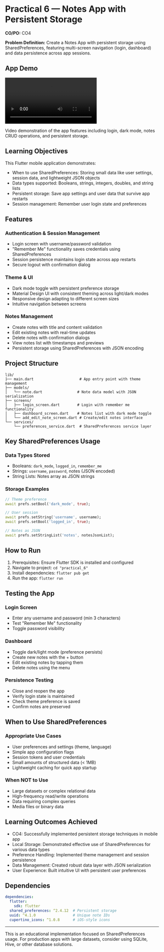 # Practical 6 — Notes App with Persistent Storage

**CO/PO:** CO4

**Problem Definition:** Create a Notes App with persistent storage using SharedPreferences, featuring multi-screen navigation (login, dashboard) and data persistence across app sessions.

## App Demo

![Notes App Demo](media/PR_6.mp4)

Video demonstration of the app features including login, dark mode, notes CRUD operations, and persistent storage.

## Learning Objectives

This Flutter mobile application demonstrates:

- When to use SharedPreferences: Storing small data like user settings, session data, and lightweight JSON objects
- Data types supported: Booleans, strings, integers, doubles, and string lists
- Persistent storage: Save app settings and user data that survive app restarts
- Session management: Remember user login state and preferences

## Features

### Authentication & Session Management
- Login screen with username/password validation
- "Remember Me" functionality saves credentials using SharedPreferences
- Session persistence maintains login state across app restarts
- Secure logout with confirmation dialog

### Theme & UI
- Dark mode toggle with persistent preference storage
- Material Design UI with consistent theming across light/dark modes
- Responsive design adapting to different screen sizes
- Intuitive navigation between screens

### Notes Management
- Create notes with title and content validation
- Edit existing notes with real-time updates
- Delete notes with confirmation dialogs
- View notes list with timestamps and previews
- Persistent storage using SharedPreferences with JSON encoding

## Project Structure

```
lib/
├── main.dart                     # App entry point with theme management
├── models/
│   └── note.dart                # Note data model with JSON serialization
├── screens/
│   ├── login_screen.dart        # Login with remember me functionality
│   ├── dashboard_screen.dart    # Notes list with dark mode toggle
│   └── add_edit_note_screen.dart # Create/edit notes interface
└── services/
    └── preferences_service.dart  # SharedPreferences service layer
```

## Key SharedPreferences Usage

### Data Types Stored
- Booleans: `dark_mode`, `logged_in`, `remember_me`
- Strings: `username`, `password`, notes (JSON encoded)
- String Lists: Notes array as JSON strings

### Storage Examples
```dart
// Theme preference
await prefs.setBool('dark_mode', true);

// User session
await prefs.setString('username', username);
await prefs.setBool('logged_in', true);

// Notes as JSON
await prefs.setStringList('notes', notesJsonList);
```

## How to Run

1. Prerequisites: Ensure Flutter SDK is installed and configured
2. Navigate to project: `cd "practical_6"`
3. Install dependencies: `flutter pub get`
4. Run the app: `flutter run`

## Testing the App

### Login Screen
- Enter any username and password (min 3 characters)
- Test "Remember Me" functionality
- Toggle password visibility

### Dashboard
- Toggle dark/light mode (preference persists)
- Create new notes with the + button
- Edit existing notes by tapping them
- Delete notes using the menu

### Persistence Testing
- Close and reopen the app
- Verify login state is maintained
- Check theme preference is saved
- Confirm notes are preserved

## When to Use SharedPreferences

### Appropriate Use Cases
- User preferences and settings (theme, language)
- Simple app configuration flags
- Session tokens and user credentials
- Small amounts of structured data (< 1MB)
- Lightweight caching for quick app startup

### When NOT to Use
- Large datasets or complex relational data
- High-frequency read/write operations
- Data requiring complex queries
- Media files or binary data

## Learning Outcomes Achieved

- CO4: Successfully implemented persistent storage techniques in mobile app
- Local Storage: Demonstrated effective use of SharedPreferences for various data types
- Preference Handling: Implemented theme management and session persistence
- Data Management: Created robust data layer with JSON serialization
- User Experience: Built intuitive UI with persistent user preferences

## Dependencies

```yaml
dependencies:
  flutter:
    sdk: flutter
  shared_preferences: ^2.4.12  # Persistent storage
  uuid: ^4.1.0                 # Unique note IDs
  cupertino_icons: ^1.0.8      # iOS-style icons
```

---

This is an educational implementation focused on SharedPreferences usage. For production apps with large datasets, consider using SQLite, Hive, or other database solutions.
